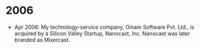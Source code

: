 # 2006

- Apr 2006: My technology-service company, Oinam Software Pvt. Ltd., is acquired by a Silicon Valley Startup, Nanocast, Inc. Nanocast was later branded as Mixercast.